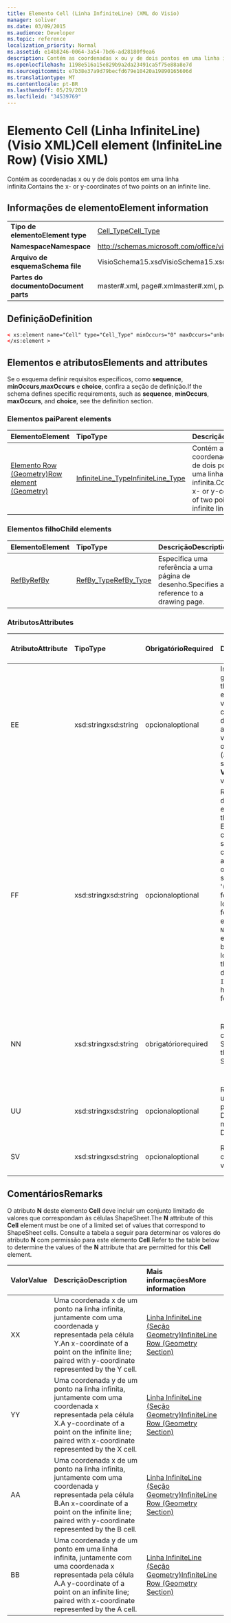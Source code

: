 ```yaml
---
title: Elemento Cell (Linha InfiniteLine) (XML do Visio)
manager: soliver
ms.date: 03/09/2015
ms.audience: Developer
ms.topic: reference
localization_priority: Normal
ms.assetid: e14b8246-0064-3a54-7bd6-ad28180f9ea6
description: Contém as coordenadas x ou y de dois pontos em uma linha infinita.
ms.openlocfilehash: 1198e516a15e829b9a2da23491ca5f75e88a8e7d
ms.sourcegitcommit: e7b38e37a9d79becfd679e10420a19890165606d
ms.translationtype: MT
ms.contentlocale: pt-BR
ms.lasthandoff: 05/29/2019
ms.locfileid: "34539769"
---
```

# <a name="cell-element-infiniteline-row-visio-xml"></a><span data-ttu-id="d0c7d-103">Elemento Cell (Linha InfiniteLine) (Visio XML)</span><span class="sxs-lookup"><span data-stu-id="d0c7d-103">Cell element (InfiniteLine Row) (Visio XML)</span></span>

<span data-ttu-id="d0c7d-104">Contém as coordenadas x ou y de dois pontos em uma linha infinita.</span><span class="sxs-lookup"><span data-stu-id="d0c7d-104">Contains the x- or y-coordinates of two points on an infinite line.</span></span>
  
## <a name="element-information"></a><span data-ttu-id="d0c7d-105">Informações de elemento</span><span class="sxs-lookup"><span data-stu-id="d0c7d-105">Element information</span></span>

|||
|:-----|:-----|
|<span data-ttu-id="d0c7d-106">**Tipo de elemento**</span><span class="sxs-lookup"><span data-stu-id="d0c7d-106">**Element type**</span></span> <br/> |[<span data-ttu-id="d0c7d-107">Cell_Type</span><span class="sxs-lookup"><span data-stu-id="d0c7d-107">Cell_Type</span></span>](cell_type-complextypevisio-xml.md) <br/> |
|<span data-ttu-id="d0c7d-108">**Namespace**</span><span class="sxs-lookup"><span data-stu-id="d0c7d-108">**Namespace**</span></span> <br/> |http://schemas.microsoft.com/office/visio/2012/main  <br/> |
|<span data-ttu-id="d0c7d-109">**Arquivo de esquema**</span><span class="sxs-lookup"><span data-stu-id="d0c7d-109">**Schema file**</span></span> <br/> |<span data-ttu-id="d0c7d-110">VisioSchema15.xsd</span><span class="sxs-lookup"><span data-stu-id="d0c7d-110">VisioSchema15.xsd</span></span>  <br/> |
|<span data-ttu-id="d0c7d-111">**Partes do documento**</span><span class="sxs-lookup"><span data-stu-id="d0c7d-111">**Document parts**</span></span> <br/> |<span data-ttu-id="d0c7d-112">master#.xml, page#.xml</span><span class="sxs-lookup"><span data-stu-id="d0c7d-112">master#.xml, page#.xml</span></span>  <br/> |
   
## <a name="definition"></a><span data-ttu-id="d0c7d-113">Definição</span><span class="sxs-lookup"><span data-stu-id="d0c7d-113">Definition</span></span>

```XML
< xs:element name="Cell" type="Cell_Type" minOccurs="0" maxOccurs="unbounded" >
</xs:element >
```

## <a name="elements-and-attributes"></a><span data-ttu-id="d0c7d-114">Elementos e atributos</span><span class="sxs-lookup"><span data-stu-id="d0c7d-114">Elements and attributes</span></span>

<span data-ttu-id="d0c7d-115">Se o esquema definir requisitos específicos, como **sequence**, **minOccurs**,**maxOccurs** e **choice**, confira a seção de definição.</span><span class="sxs-lookup"><span data-stu-id="d0c7d-115">If the schema defines specific requirements, such as **sequence**, **minOccurs**, **maxOccurs**, and **choice**, see the definition section.</span></span> 
  
### <a name="parent-elements"></a><span data-ttu-id="d0c7d-116">Elementos pai</span><span class="sxs-lookup"><span data-stu-id="d0c7d-116">Parent elements</span></span>

|<span data-ttu-id="d0c7d-117">**Elemento**</span><span class="sxs-lookup"><span data-stu-id="d0c7d-117">**Element**</span></span>|<span data-ttu-id="d0c7d-118">**Tipo**</span><span class="sxs-lookup"><span data-stu-id="d0c7d-118">**Type**</span></span>|<span data-ttu-id="d0c7d-119">**Descrição**</span><span class="sxs-lookup"><span data-stu-id="d0c7d-119">**Description**</span></span>|
|:-----|:-----|:-----|
|[<span data-ttu-id="d0c7d-120">Elemento Row (Geometry)</span><span class="sxs-lookup"><span data-stu-id="d0c7d-120">Row element (Geometry)</span></span>](row-element-geometry-sectionvisio-xml.md) <br/> |[<span data-ttu-id="d0c7d-121">InfiniteLine_Type</span><span class="sxs-lookup"><span data-stu-id="d0c7d-121">InfiniteLine_Type</span></span>](infiniteline_type-complextypevisio-xml.md) <br/> |<span data-ttu-id="d0c7d-122">Contém as coordenadas x ou y de dois pontos em uma linha infinita.</span><span class="sxs-lookup"><span data-stu-id="d0c7d-122">Contains the x- or y-coordinates of two points on an infinite line.</span></span>  <br/> |
   
### <a name="child-elements"></a><span data-ttu-id="d0c7d-123">Elementos filho</span><span class="sxs-lookup"><span data-stu-id="d0c7d-123">Child elements</span></span>

|<span data-ttu-id="d0c7d-124">**Elemento**</span><span class="sxs-lookup"><span data-stu-id="d0c7d-124">**Element**</span></span>|<span data-ttu-id="d0c7d-125">**Tipo**</span><span class="sxs-lookup"><span data-stu-id="d0c7d-125">**Type**</span></span>|<span data-ttu-id="d0c7d-126">**Descrição**</span><span class="sxs-lookup"><span data-stu-id="d0c7d-126">**Description**</span></span>|
|:-----|:-----|:-----|
|[<span data-ttu-id="d0c7d-127">RefBy</span><span class="sxs-lookup"><span data-stu-id="d0c7d-127">RefBy</span></span>](refby-element-cell_type-complextypevisio-xml.md) <br/> |[<span data-ttu-id="d0c7d-128">RefBy_Type</span><span class="sxs-lookup"><span data-stu-id="d0c7d-128">RefBy_Type</span></span>](refby_type-complextypevisio-xml.md) <br/> |<span data-ttu-id="d0c7d-129">Especifica uma referência a uma página de desenho.</span><span class="sxs-lookup"><span data-stu-id="d0c7d-129">Specifies a reference to a drawing page.</span></span>  <br/> |
   
### <a name="attributes"></a><span data-ttu-id="d0c7d-130">Atributos</span><span class="sxs-lookup"><span data-stu-id="d0c7d-130">Attributes</span></span>

|<span data-ttu-id="d0c7d-131">**Atributo**</span><span class="sxs-lookup"><span data-stu-id="d0c7d-131">**Attribute**</span></span>|<span data-ttu-id="d0c7d-132">**Tipo**</span><span class="sxs-lookup"><span data-stu-id="d0c7d-132">**Type**</span></span>|<span data-ttu-id="d0c7d-133">**Obrigatório**</span><span class="sxs-lookup"><span data-stu-id="d0c7d-133">**Required**</span></span>|<span data-ttu-id="d0c7d-134">**Descrição**</span><span class="sxs-lookup"><span data-stu-id="d0c7d-134">**Description**</span></span>|<span data-ttu-id="d0c7d-135">**Valores possíveis**</span><span class="sxs-lookup"><span data-stu-id="d0c7d-135">**Possible values**</span></span>|
|:-----|:-----|:-----|:-----|:-----|
|<span data-ttu-id="d0c7d-136">E</span><span class="sxs-lookup"><span data-stu-id="d0c7d-136">E</span></span>  <br/> |<span data-ttu-id="d0c7d-137">xsd:string</span><span class="sxs-lookup"><span data-stu-id="d0c7d-137">xsd:string</span></span>  <br/> |<span data-ttu-id="d0c7d-138">opcional</span><span class="sxs-lookup"><span data-stu-id="d0c7d-138">optional</span></span>  <br/> |<span data-ttu-id="d0c7d-139">Indica que a fórmula gera um erro.</span><span class="sxs-lookup"><span data-stu-id="d0c7d-139">Indicates that the formula evaluates to an error.</span></span> <span data-ttu-id="d0c7d-140">O valor de **E** é atual (uma cadeia de mensagem de erro); o valor do atributo **V** é o último valor válido.</span><span class="sxs-lookup"><span data-stu-id="d0c7d-140">The value of **E** is the current value (an error message string); the value of the **V** attribute is the last valid value.</span></span>  <br/> |<span data-ttu-id="d0c7d-141">Uma cadeia de caracteres de mensagem de erro.</span><span class="sxs-lookup"><span data-stu-id="d0c7d-141">An error message string.</span></span>  <br/> |
|<span data-ttu-id="d0c7d-142">F</span><span class="sxs-lookup"><span data-stu-id="d0c7d-142">F</span></span>  <br/> |<span data-ttu-id="d0c7d-143">xsd:string</span><span class="sxs-lookup"><span data-stu-id="d0c7d-143">xsd:string</span></span>  <br/> |<span data-ttu-id="d0c7d-144">opcional</span><span class="sxs-lookup"><span data-stu-id="d0c7d-144">optional</span></span>  <br/> | <span data-ttu-id="d0c7d-145">Representa a fórmula do elemento.</span><span class="sxs-lookup"><span data-stu-id="d0c7d-145">Represents the element's formula.</span></span> <span data-ttu-id="d0c7d-146">Esse atributo pode conter uma das seguintes cadeias de caracteres:</span><span class="sxs-lookup"><span data-stu-id="d0c7d-146">This attribute can contain one of the following strings:</span></span>  <br/>  <span data-ttu-id="d0c7d-147">'(alguma fórmula)' se a fórmula existir localmente</span><span class="sxs-lookup"><span data-stu-id="d0c7d-147">'(some formula)' if the formula exists locally</span></span>  <br/>  <span data-ttu-id="d0c7d-148">`No Formula` se a fórmula estiver excluída ou bloqueada localmente</span><span class="sxs-lookup"><span data-stu-id="d0c7d-148">`No Formula` if the formula is locally deleted or blocked</span></span>  <br/>  <span data-ttu-id="d0c7d-149">`Inh` se a fórmula for herdada.</span><span class="sxs-lookup"><span data-stu-id="d0c7d-149">`Inh` if the formula is inherited.</span></span>  <br/> |<span data-ttu-id="d0c7d-150">Uma fórmula.</span><span class="sxs-lookup"><span data-stu-id="d0c7d-150">A formula.</span></span>  <br/> |
|<span data-ttu-id="d0c7d-151">N</span><span class="sxs-lookup"><span data-stu-id="d0c7d-151">N</span></span>  <br/> |<span data-ttu-id="d0c7d-152">xsd:string</span><span class="sxs-lookup"><span data-stu-id="d0c7d-152">xsd:string</span></span>  <br/> |<span data-ttu-id="d0c7d-153">obrigatório</span><span class="sxs-lookup"><span data-stu-id="d0c7d-153">required</span></span>  <br/> |<span data-ttu-id="d0c7d-154">Representa o nome da célula ShapeSheet.</span><span class="sxs-lookup"><span data-stu-id="d0c7d-154">Represents the name of the ShapeSheet cell.</span></span>  <br/> |<span data-ttu-id="d0c7d-155">O nome da célula ShapeSheet.</span><span class="sxs-lookup"><span data-stu-id="d0c7d-155">The name of the ShapeSheet cell.</span></span>  <br/> <span data-ttu-id="d0c7d-156">Confira a seção Comentários abaixo.</span><span class="sxs-lookup"><span data-stu-id="d0c7d-156">See the Remarks section below.</span></span>  <br/> |
|<span data-ttu-id="d0c7d-157">U</span><span class="sxs-lookup"><span data-stu-id="d0c7d-157">U</span></span>  <br/> |<span data-ttu-id="d0c7d-158">xsd:string</span><span class="sxs-lookup"><span data-stu-id="d0c7d-158">xsd:string</span></span>  <br/> |<span data-ttu-id="d0c7d-159">opcional</span><span class="sxs-lookup"><span data-stu-id="d0c7d-159">optional</span></span>  <br/> |<span data-ttu-id="d0c7d-160">Representa uma unidade de medida. O padrão é DL.</span><span class="sxs-lookup"><span data-stu-id="d0c7d-160">Represents a unit of measure The default is DL.</span></span>  <br/> |<span data-ttu-id="d0c7d-161">As unidades da célula.</span><span class="sxs-lookup"><span data-stu-id="d0c7d-161">The units of the cell.</span></span>  <br/> |
|<span data-ttu-id="d0c7d-162">S</span><span class="sxs-lookup"><span data-stu-id="d0c7d-162">V</span></span>  <br/> |<span data-ttu-id="d0c7d-163">xsd:string</span><span class="sxs-lookup"><span data-stu-id="d0c7d-163">xsd:string</span></span>  <br/> |<span data-ttu-id="d0c7d-164">opcional</span><span class="sxs-lookup"><span data-stu-id="d0c7d-164">optional</span></span>  <br/> |<span data-ttu-id="d0c7d-165">Representa o valor da célula.</span><span class="sxs-lookup"><span data-stu-id="d0c7d-165">Represents the value of the cell.</span></span>  <br/> |<span data-ttu-id="d0c7d-166">O valor da célula ShapeSheet.</span><span class="sxs-lookup"><span data-stu-id="d0c7d-166">The value of the ShapeSheet cell.</span></span>  <br/> |
   
## <a name="remarks"></a><span data-ttu-id="d0c7d-167">Comentários</span><span class="sxs-lookup"><span data-stu-id="d0c7d-167">Remarks</span></span>

<span data-ttu-id="d0c7d-168">O atributo **N** deste elemento **Cell** deve incluir um conjunto limitado de valores que correspondam às células ShapeSheet.</span><span class="sxs-lookup"><span data-stu-id="d0c7d-168">The **N** attribute of this **Cell** element must be one of a limited set of values that correspond to ShapeSheet cells.</span></span> <span data-ttu-id="d0c7d-169">Consulte a tabela a seguir para determinar os valores do atributo **N** com permissão para este elemento **Cell**.</span><span class="sxs-lookup"><span data-stu-id="d0c7d-169">Refer to the table below to determine the values of the **N** attribute that are permitted for this **Cell** element.</span></span> 
  
|<span data-ttu-id="d0c7d-170">**Valor**</span><span class="sxs-lookup"><span data-stu-id="d0c7d-170">**Value**</span></span>|<span data-ttu-id="d0c7d-171">**Descrição**</span><span class="sxs-lookup"><span data-stu-id="d0c7d-171">**Description**</span></span>|<span data-ttu-id="d0c7d-172">**Mais informações**</span><span class="sxs-lookup"><span data-stu-id="d0c7d-172">**More information**</span></span>|
|:-----|:-----|:-----|
|<span data-ttu-id="d0c7d-173">X</span><span class="sxs-lookup"><span data-stu-id="d0c7d-173">X</span></span>  <br/> |<span data-ttu-id="d0c7d-174">Uma coordenada x de um ponto na linha infinita, juntamente com uma coordenada y representada pela célula Y.</span><span class="sxs-lookup"><span data-stu-id="d0c7d-174">An x-coordinate of a point on the infinite line; paired with y-coordinate represented by the Y cell.</span></span>  <br/> |[<span data-ttu-id="d0c7d-175">Linha InfiniteLine (Seção Geometry)</span><span class="sxs-lookup"><span data-stu-id="d0c7d-175">InfiniteLine Row (Geometry Section)</span></span>](infiniteline-row-geometry-section.md) <br/> |
|<span data-ttu-id="d0c7d-176">Y</span><span class="sxs-lookup"><span data-stu-id="d0c7d-176">Y</span></span>  <br/> |<span data-ttu-id="d0c7d-177">Uma coordenada y de um ponto na linha infinita, juntamente com uma coordenada x representada pela célula X.</span><span class="sxs-lookup"><span data-stu-id="d0c7d-177">A y-coordinate of a point on the infinite line; paired with x-coordinate represented by the X cell.</span></span>  <br/> |[<span data-ttu-id="d0c7d-178">Linha InfiniteLine (Seção Geometry)</span><span class="sxs-lookup"><span data-stu-id="d0c7d-178">InfiniteLine Row (Geometry Section)</span></span>](infiniteline-row-geometry-section.md) <br/> |
|<span data-ttu-id="d0c7d-179">A</span><span class="sxs-lookup"><span data-stu-id="d0c7d-179">A</span></span>  <br/> |<span data-ttu-id="d0c7d-180">Uma coordenada x de um ponto na linha infinita, juntamente com uma coordenada y representada pela célula B.</span><span class="sxs-lookup"><span data-stu-id="d0c7d-180">An x-coordinate of a point on the infinite line; paired with y-coordinate represented by the B cell.</span></span>  <br/> |[<span data-ttu-id="d0c7d-181">Linha InfiniteLine (Seção Geometry)</span><span class="sxs-lookup"><span data-stu-id="d0c7d-181">InfiniteLine Row (Geometry Section)</span></span>](infiniteline-row-geometry-section.md) <br/> |
|<span data-ttu-id="d0c7d-182">B</span><span class="sxs-lookup"><span data-stu-id="d0c7d-182">B</span></span>  <br/> |<span data-ttu-id="d0c7d-183">Uma coordenada y de um ponto em uma linha infinita, juntamente com uma coordenada x representada pela célula A.</span><span class="sxs-lookup"><span data-stu-id="d0c7d-183">A y-coordinate of a point on an infinite line; paired with x-coordinate represented by the A cell.</span></span>  <br/> |[<span data-ttu-id="d0c7d-184">Linha InfiniteLine (Seção Geometry)</span><span class="sxs-lookup"><span data-stu-id="d0c7d-184">InfiniteLine Row (Geometry Section)</span></span>](infiniteline-row-geometry-section.md) <br/> |
   

